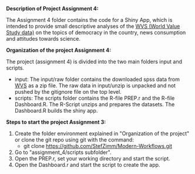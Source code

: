**Description of Project Assignment 4:** 

The Assignment 4 folder contains the code for a Shiny App, which is intended to provide small descriptive 
analyses of the [WVS (World Value Study data)](http://www.worldvaluessurvey.org/WVSDocumentationWV6.jsp) on 
the topics of democracy in the country, news consumption and attitudes towards science. 

**Organization of the project Assignment 4:** 

The project (assignment 4) is divided into the two main folders input and scripts. 

- input: The input/raw folder contains the downloaded spss data from [WVS](http://www.worldvaluessurvey.org/WVSDocumentationWV6.jsp) as a zip file.
The raw data in input/unzip is unpacked and not pushed by the gitignore file on the top level.
- scripts: The scripts folder contains the R-file PREP.r and the R-file Dashboard.R.
The R-Script unzips and prepares the datasets. The Dashboard.R builds the shiny app. 

**Steps to start the project Assignment 3:**  

1. Create the folder environment explained in "Organization of the project" 
or clone the git repo using git with the command:
    - git clone https://github.com/StefZimm/Modern-Workflows.git
2. Go to "assignment_4/scripts subfolder".
3. Open the PREP.r, set your working directory and start the script.
4. Open the Dashboard.r and start the script to create the app.

